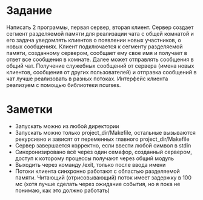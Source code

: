 # Задание
Написать 2 программы, первая сервер, вторая клиент. Сервер создает 
сегмент разделяемой памяти для реализации чата с общей комнатой и 
его задача уведомлять клиентов о появлении новых участников, о новых 
сообщениях. Клиент подключается к сегменту разделяемой памяти, 
созданному сервером, сообщает ему свое имя и получает в ответ все 
сообщения в комнате. Далее может отправлять сообщения в общий чат. 
Получение служебных сообщений от сервера (имена новых клиентов, 
сообщения от других пользователей) и отправка сообщений в чат лучше 
реализовать в разных потоках. Интерфейс клиента реализуем с помощью 
библиотеки ncurses.

# Заметки
- Запускать можно из любой директории
- Запускать можно только project_dir/Makefile, остальные вызываются рекурсивно и зависят от переменных главного project_dir/Makefile
- Сервер завершается корректно, если ввести любой символ в stdin
- Синхронизировано всё через один семафор, созданный сервером, доступ к которому процессы получают через общий модуль
- Выходить через команду /exit, только после ввода имени
- Потоки клиента синхронно работают с областью разделяемой памяти. Читающий (отрисовывающий) поток имеет задержку в 100 мс (хотя лучше сделать через ожидание события, но я пока не понимаю, как это должно работать)
